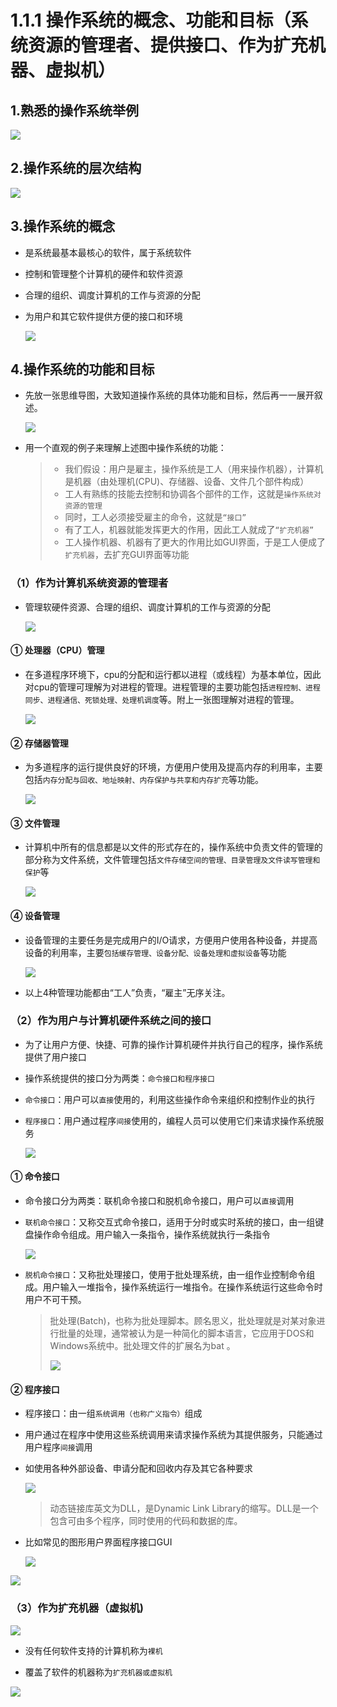 # 1.1.1 操作系统的概念、功能和目标（系统资源的管理者、提供接口、作为扩充机器、虚拟机）

## **1.熟悉的操作系统举例**

![](./pictures/4b12283fdde2239809e202c95f33aef8.png)

## **2.操作系统的层次结构**

![](./pictures/6c3704e432c68342d42bd7b6a15ae250.png)

## **3.操作系统的概念**

- 是系统最基本最核心的软件，属于系统软件

- 控制和管理整个计算机的硬件和软件资源

- 合理的组织、调度计算机的工作与资源的分配

- 为用户和其它软件提供方便的接口和环境

  ![](./pictures/03f8948a8ac260ae390d45bfb2969575.png)

## **4.操作系统的功能和目标**

- 先放一张思维导图，大致知道操作系统的具体功能和目标，然后再一一展开叙述。

  ![](./pictures/89535ad88c1a0d0d93c4918d687576fc.png)

- 用一个直观的例子来理解上述图中操作系统的功能：

  > - 我们假设：用户是雇主，操作系统是工人（用来操作机器），计算机是机器（由处理机(CPU)、存储器、设备、文件几个部件构成）
  > - 工人有熟练的技能去控制和协调各个部件的工作，这就是`操作系统对资源的管理`
  > - 同时，工人必须接受雇主的命令，这就是`“接口”`
  > - 有了工人，机器就能发挥更大的作用，因此工人就成了`“扩充机器”`
  > - 工人操作机器、机器有了更大的作用比如GUI界面，于是工人便成了`扩充机器`，去扩充GUI界面等功能

### （1）作为计算机系统资源的管理者

- 管理软硬件资源、合理的组织、调度计算机的工作与资源的分配

  ![](./pictures/d9ee76987e24f9b710489413d1a603d3.png)

#### ① 处理器（CPU）管理

- 在多道程序环境下，cpu的分配和运行都以进程（或线程）为基本单位，因此对cpu的管理可理解为对进程的管理。进程管理的主要功能包括`进程控制、进程同步、进程通信、死锁处理、处理机调度`等。附上一张图理解对进程的管理。

  ![](C:/Users/HZY/Desktop/code/codingForUs/guide/rtthread培训/02操作系统概述/pictures/03f8948a8ac260ae390d45bfb2969575.png)

#### ② 存储器管理

- 为多道程序的运行提供良好的环境，方便用户使用及提高内存的利用率，主要包括`内存分配与回收、地址映射、内存保护与共享和内存扩充`等功能。

  ![](./pictures/0add575e2b91121a15d434fac968a324.png)

#### ③ 文件管理

- 计算机中所有的信息都是以文件的形式存在的，操作系统中负责文件的管理的部分称为文件系统，文件管理包括`文件存储空间的管理、目录管理及文件读写管理和保护`等

  ![](./pictures/e9754c7edaaf6d0f48becce086f39f56.png)

#### ④ 设备管理

- 设备管理的主要任务是完成用户的I/O请求，方便用户使用各种设备，并提高设备的利用率，主要`包括缓存管理、设备分配、设备处理和虚拟设备`等功能

  ![](./pictures/d2e3ec761c17f26dc42e18b905eff12b.png)

- 以上4种管理功能都由“工人”负责，“雇主”无序关注。

### （2）作为用户与计算机硬件系统之间的接口

- 为了让用户方便、快捷、可靠的操作计算机硬件并执行自己的程序，操作系统提供了用户接口

- 操作系统提供的接口分为两类：`命令接口和程序接口`

- `命令接口`：用户可以`直接`使用的，利用这些操作命令来组织和控制作业的执行

- `程序接口`：用户通过程序`间接`使用的，编程人员可以使用它们来请求操作系统服务

  ![](./pictures/ad948ef1be87a3ddf709fa4006c5ee98.png)

  

#### ① 命令接口

- 命令接口分为两类：联机命令接口和脱机命令接口，用户可以`直接`调用

- `联机命令接口`：又称交互式命令接口，适用于分时或实时系统的接口，由一组键盘操作命令组成。用户输入一条指令，操作系统就执行一条指令

  ![](./pictures/a4ba05c84d374348f2fa76c238569a44.png)

- `脱机命令接口`：又称批处理接口，使用于批处理系统，由一组作业控制命令组成。用户输入一堆指令，操作系统运行一堆指令。在操作系统运行这些命令时用户不可干预。

  > 批处理(Batch)，也称为批处理脚本。顾名思义，批处理就是对某对象进行批量的处理，通常被认为是一种简化的脚本语言，它应用于DOS和Windows系统中。批处理文件的扩展名为bat 。
  >
  > ![](./pictures/0f2f919c619a4745a68f5a78197c7b74.png)

#### ② 程序接口

- 程序接口：由一组`系统调用（也称广义指令）`组成

- 用户通过在程序中使用这些系统调用来请求操作系统为其提供服务，只能通过用户程序`间接`调用

- 如使用各种外部设备、申请分配和回收内存及其它各种要求

  

  ![](./pictures/9d1937ccea0959d68efa6d14d60e50a2.png)

  > 动态链接库英文为DLL，是Dynamic Link Library的缩写。DLL是一个包含可由多个程序，同时使用的代码和数据的库。

- 比如常见的图形用户界面程序接口GUI

  ![](./pictures/a3530dd2e9638303b040487132429477.png)

![](./pictures/a12de30a8168f94da6dc52bd11f500b9.png)

### （3）作为扩充机器（虚拟机)

![](./pictures/91357c25c84b29955358ead2c9163dfd.png)

- 没有任何软件支持的计算机称为`裸机`

- 覆盖了软件的机器称为`扩充机器或虚拟机`

  

![](./pictures/6bcf6d452f9515000dbed17caafb548c.png)
